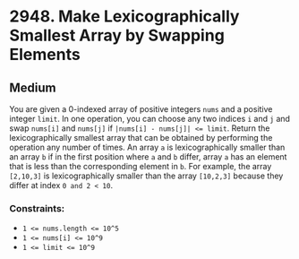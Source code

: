 # 2948. Make Lexicographically Smallest Array by Swapping Elements

## Medium

You are given a 0-indexed array of positive integers `nums` and a positive integer `limit`. In one operation, you can
choose any two indices `i` and `j` and swap `nums[i]` and `nums[j]` if `|nums[i] - nums[j]| <= limit`. Return the
lexicographically smallest array that can be obtained by performing the operation any number of times. An array `a` is
lexicographically smaller than an array `b` if in the first position where `a` and `b` differ, array `a` has an element
that is less than the corresponding element in `b`. For example, the array `[2,10,3]` is lexicographically smaller than
the array `[10,2,3]` because they differ at index `0 and 2 < 10`.

### Constraints:

- `1 <= nums.length <= 10^5`
- `1 <= nums[i] <= 10^9`
- `1 <= limit <= 10^9`
